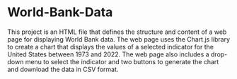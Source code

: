 # World-Bank-Data

This project is an HTML file that defines the structure and content of a web page for displaying World Bank data. The web page uses the Chart.js library to create a chart that displays the values of a selected indicator for the United States between 1973 and 2022. The web page also includes a drop-down menu to select the indicator and two buttons to generate the chart and download the data in CSV format.
